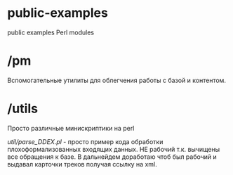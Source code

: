 # public-examples
public examples Perl modules

# /pm #
Вспомогательные утилиты для облегчения работы с базой и контентом. 


# /utils #
Просто различные минискриптики на perl 

*util/parse_DDEX.pl* - просто пример кода обработки плохоформализованных входящих данных. НЕ рабочий т.к. вычищены все обращения к базе. В дальнейдем доработаю чтоб был рабочий и выдавал карточки треков получая ссылку на xml. 